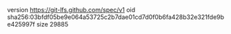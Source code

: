version https://git-lfs.github.com/spec/v1
oid sha256:03bfdf05be9e064a53725c2b7dae01cd7d0f0b6fa428b32e321fde9be425997f
size 29885
